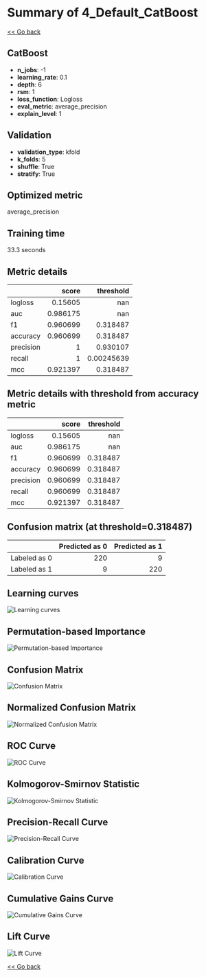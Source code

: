# Summary of 4_Default_CatBoost

[<< Go back](../README.md)


## CatBoost
- **n_jobs**: -1
- **learning_rate**: 0.1
- **depth**: 6
- **rsm**: 1
- **loss_function**: Logloss
- **eval_metric**: average_precision
- **explain_level**: 1

## Validation
 - **validation_type**: kfold
 - **k_folds**: 5
 - **shuffle**: True
 - **stratify**: True

## Optimized metric
average_precision

## Training time

33.3 seconds

## Metric details
|           |    score |    threshold |
|:----------|---------:|-------------:|
| logloss   | 0.15605  | nan          |
| auc       | 0.986175 | nan          |
| f1        | 0.960699 |   0.318487   |
| accuracy  | 0.960699 |   0.318487   |
| precision | 1        |   0.930107   |
| recall    | 1        |   0.00245639 |
| mcc       | 0.921397 |   0.318487   |


## Metric details with threshold from accuracy metric
|           |    score |   threshold |
|:----------|---------:|------------:|
| logloss   | 0.15605  |  nan        |
| auc       | 0.986175 |  nan        |
| f1        | 0.960699 |    0.318487 |
| accuracy  | 0.960699 |    0.318487 |
| precision | 0.960699 |    0.318487 |
| recall    | 0.960699 |    0.318487 |
| mcc       | 0.921397 |    0.318487 |


## Confusion matrix (at threshold=0.318487)
|              |   Predicted as 0 |   Predicted as 1 |
|:-------------|-----------------:|-----------------:|
| Labeled as 0 |              220 |                9 |
| Labeled as 1 |                9 |              220 |

## Learning curves
![Learning curves](learning_curves.png)

## Permutation-based Importance
![Permutation-based Importance](permutation_importance.png)
## Confusion Matrix

![Confusion Matrix](confusion_matrix.png)


## Normalized Confusion Matrix

![Normalized Confusion Matrix](confusion_matrix_normalized.png)


## ROC Curve

![ROC Curve](roc_curve.png)


## Kolmogorov-Smirnov Statistic

![Kolmogorov-Smirnov Statistic](ks_statistic.png)


## Precision-Recall Curve

![Precision-Recall Curve](precision_recall_curve.png)


## Calibration Curve

![Calibration Curve](calibration_curve_curve.png)


## Cumulative Gains Curve

![Cumulative Gains Curve](cumulative_gains_curve.png)


## Lift Curve

![Lift Curve](lift_curve.png)



[<< Go back](../README.md)
